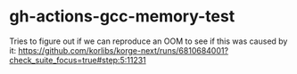 # gh-actions-gcc-memory-test

Tries to figure out if we can reproduce an OOM to see if this was caused by it: https://github.com/korlibs/korge-next/runs/6810684001?check_suite_focus=true#step:5:11231
